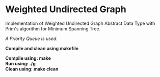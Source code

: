 # Weighted Undirected Graph

Implementation of Weighted Undirected Graph Abstract Data Type with Prim's algorithm for Minimum Spanning Tree. <br />

*A Priority Queue is used.* <br />

**Compile and clean using makefile** <br />

**Compile using: make  
Run using: ./g  
Clean using: make clean**
